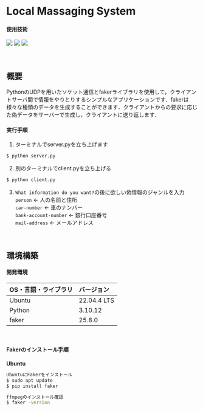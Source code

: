 # Local Massaging System

#### 使用技術
<p style="display: inline">
<img src="https://img.shields.io/badge/-Linux-212121.svg?logo=linux&style=popout">
<img src="https://img.shields.io/badge/-Python-FFC107.svg?logo=python&style=popout">
<img src="https://img.shields.io/badge/-Faker-007ec6.svg?logo=python&style=popout">
</p>

&nbsp;

## 概要
PythonのUDPを用いたソケット通信とfakerライブラリを使用して，クライアントサーバ間で情報をやりとりするシンプルなアプリケーションです．fakerは様々な種類のデータを生成することができます．クライアントからの要求に応じた偽データをサーバーで生成し，クライアントに送り返します．

#### 実行手順
1. ターミナルでserver.pyを立ち上げます
```bash
$ python server.py
```
2. 別のターミナルでclient.pyを立ち上げる
```bash
$ python client.py
```
3. `What information do you want?`の後に欲しい偽情報のジャンルを入力<br>
`person` ← 人の名前と住所<br>
`car-number` ← 車のナンバー<br>
`bank-account-number` ← 銀行口座番号<br>
`mail-address` ← メールアドレス<br>

&nbsp;

## 環境構築
#### 開発環境
| OS・言語・ライブラリ | バージョン |
| :------- | :------ |
| Ubuntu | 22.04.4 LTS |
| Python | 3.10.12 |
| faker | 25.8.0 |
<br>

#### Fakerのインストール手順
**Ubuntu**
```bash
UbuntuにFakerをインストール
$ sudo apt update
$ pip install faker

ffmpegのインストール確認
$ faker -version
```

​&nbsp;